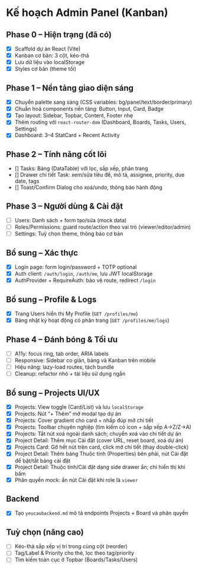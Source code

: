 # Kế hoạch Admin Panel (Kanban)

## Phase 0 – Hiện trạng (đã có)
- [x] Scaffold dự án React (Vite)
- [x] Kanban cơ bản: 3 cột, kéo-thả
- [x] Lưu dữ liệu vào localStorage
- [x] Styles cơ bản (theme tối)

## Phase 1 – Nền tảng giao diện sáng
- [x] Chuyển palette sang sáng (CSS variables: bg/panel/text/border/primary)
- [x] Chuẩn hoá components nền tảng: Button, Input, Card, Badge
- [x] Tạo layout: Sidebar, Topbar, Content, Footer nhẹ
- [x] Thêm routing với `react-router-dom` (Dashboard, Boards, Tasks, Users, Settings)
- [x] Dashboard: 3–4 StatCard + Recent Activity

## Phase 2 – Tính năng cốt lõi
- [] Tasks: Bảng (DataTable) với lọc, sắp xếp, phân trang
- [] Drawer chi tiết Task: xem/sửa tiêu đề, mô tả, assignee, priority, due date, tags
- [] Toast/Confirm Dialog cho xoá/undo, thông báo hành động

## Phase 3 – Người dùng & Cài đặt
- [ ] Users: Danh sách + form tạo/sửa (mock data)
- [ ] Roles/Permissions: guard route/action theo vai trò (viewer/editor/admin)
- [ ] Settings: Tuỳ chọn theme, thông báo cơ bản

## Bổ sung – Xác thực
- [x] Login page: form login/password + TOTP optional
- [x] Auth client: `/auth/login`, `/auth/me`, lưu JWT localStorage
- [x] AuthProvider + RequireAuth: bảo vệ route, redirect `/login`

## Bổ sung – Profile & Logs
- [x] Trang Users hiển thị My Profile (`GET /profiles/me`)
- [x] Bảng nhật ký hoạt động có phân trang (`GET /profiles/me/logs`)

## Phase 4 – Đánh bóng & Tối ưu
- [ ] A11y: focus ring, tab order, ARIA labels
- [ ] Responsive: Sidebar co giãn, bảng và Kanban trên mobile
- [ ] Hiệu năng: lazy-load routes, tách bundle
- [ ] Cleanup: refactor nhỏ + tài liệu sử dụng ngắn

## Bổ sung – Projects UI/UX
- [x] Projects: View toggle (Card/List) và lưu `localStorage`
- [x] Projects: Nút “+ Thêm” mở modal tạo dự án
- [x] Projects: Cover gradient cho card + nhấp đúp mở chi tiết
- [x] Projects: Toolbar chuyên nghiệp (tìm kiếm có icon + sắp xếp A→Z/Z→A)
- [x] Projects: Tắt nút xoá ngoài danh sách; chuyển xoá vào chi tiết dự án
- [x] Project Detail: Thêm mục Cài đặt (cover URL, reset board, xoá dự án)
- [x] Projects Card: Gỡ hết nút trên card, click mở chi tiết (thay double-click)
- [x] Project Detail: Thêm bảng Thuộc tính (Properties) bên phải, nút Cài đặt để bật/tắt bảng cài đặt
 - [x] Project Detail: Thuộc tính/Cài đặt dạng side drawer ẩn; chỉ hiển thị khi bấm
 - [x] Phân quyền mock: ẩn nút Cài đặt khi role là `viewer`

## Backend
- [x] Tạo `yeucaubackend.md` mô tả endpoints Projects + Board và phân quyền

## Tuỳ chọn (nâng cao)
- [ ] Kéo-thả sắp xếp vị trí trong cùng cột (reorder)
- [ ] Tag/Label & Priority cho thẻ, lọc theo tag/priority
- [ ] Tìm kiếm toàn cục ở Topbar (Boards/Tasks/Users)
